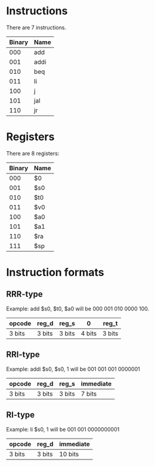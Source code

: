 # Instructions
There are 7 instructions.

|Binary |Name   |
|-------|-------|
|000    |   add |
|001    |   addi|
|010    |   beq |
|011    |   li  |
|100    |   j   |
|101    |   jal |
|110    |   jr  |

# Registers
There are 8 registers:

|Binary |Name   |
|-------|-------|
|000    |    $0 |
|001    |    $s0|
|010    |    $t0|
|011    |    $v0|
|100    |    $a0|
|101    |    $a1|
|110    |    $ra|
|111    |    $sp|

# Instruction formats

## RRR-type
Example: add $s0, $t0, $a0 will be 000 001 010 0000 100.

|opcode|reg_d |reg_s | 0    |reg_t |
|------|------|------|------|------|
|3 bits|3 bits|3 bits|4 bits|3 bits|

## RRI-type

Example: addi $s0, $s0, 1 will be 001 001 001 0000001

|opcode|reg_d |reg_s |immediate |
|------|------|------|----------|
|3 bits|3 bits|3 bits|7 bits    |

## RI-type

Example: li $s0, 1 will be 001 001 0000000001

|opcode|reg_d |immediate |
|------|------|----------|
|3 bits|3 bits|10 bits   |